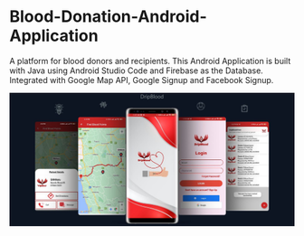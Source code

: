 # Blood-Donation-Android-Application
A platform for blood donors and recipients. This Android Application is built with Java using Android Studio Code and Firebase as the Database. Integrated with Google Map API, Google Signup and Facebook Signup.

![alt text](https://github.com/siththaru/Blood-Donation-Android-Application/blob/main/Screenshots/dripblood.jpg?raw=true)